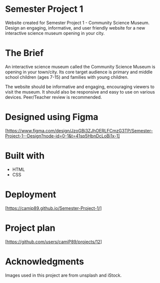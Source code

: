# Semester Project 1
Website created for Semester Project 1 - Community Science Museum. Design an engaging, informative, and user friendly website for a new interactive science museum opening in your city.

# The Brief
An interactive science museum called the Community Science Museum is opening in your town/city. Its core target audience is primary and middle school children (ages 7-15) and families with young children.

The website should be informative and engaging, encouraging viewers to visit the museum. It should also be responsive and easy to use on various devices. Peer/Teacher review is recommended.

# Designed using Figma

[https://www.figma.com/design/JzoGBi3ZJhOERLFCmzG3TP/Semester-Project-1--Design?node-id=0-1&t=41sp5HbnDcLoBi1x-1]

# Built with

- HTML
- CSS

# Deployment

[https://camip89.github.io/Semester-Project-1/]


# Project plan 

[https://github.com/users/camiP89/projects/12]


# Acknowledgments 

Images used in this project are from unsplash and iStock. 